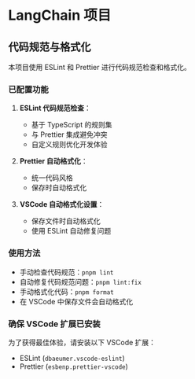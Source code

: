 # LangChain 项目

## 代码规范与格式化

本项目使用 ESLint 和 Prettier 进行代码规范检查和格式化。

### 已配置功能

1. **ESLint 代码规范检查**：
   - 基于 TypeScript 的规则集
   - 与 Prettier 集成避免冲突
   - 自定义规则优化开发体验

2. **Prettier 自动格式化**：
   - 统一代码风格
   - 保存时自动格式化

3. **VSCode 自动格式化设置**：
   - 保存文件时自动格式化
   - 使用 ESLint 自动修复问题

### 使用方法

- 手动检查代码规范：`pnpm lint`
- 自动修复代码规范问题：`pnpm lint:fix`
- 手动格式化代码：`pnpm format`
- 在 VSCode 中保存文件会自动格式化

### 确保 VSCode 扩展已安装

为了获得最佳体验，请安装以下 VSCode 扩展：

- ESLint (`dbaeumer.vscode-eslint`)
- Prettier (`esbenp.prettier-vscode`) 